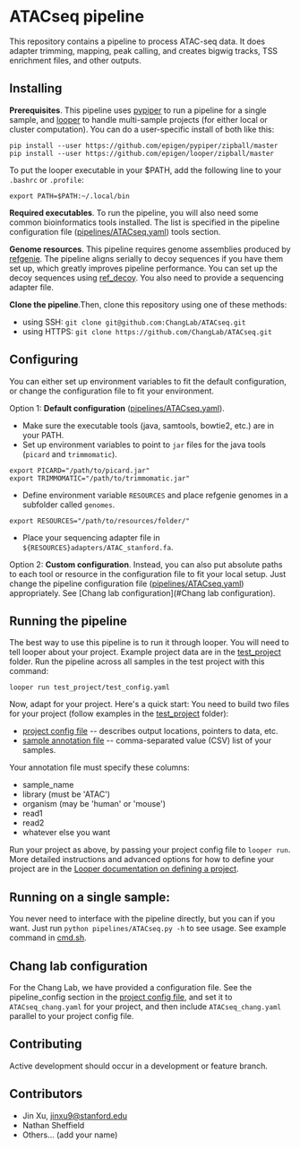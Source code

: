 # ATACseq pipeline

This repository contains a pipeline to process ATAC-seq data. It does adapter trimming, mapping, peak calling, and creates bigwig tracks, TSS enrichment files, and other outputs.

## Installing

**Prerequisites**. This pipeline uses [pypiper](https://github.com/epigen/pypiper) to run a pipeline for a single sample, and [looper](https://github.com/epigen/looper) to handle multi-sample projects (for either local or cluster computation). You can do a user-specific install of both like this:

```
pip install --user https://github.com/epigen/pypiper/zipball/master
pip install --user https://github.com/epigen/looper/zipball/master
```
To put the looper executable in your $PATH, add the following line to your `.bashrc` or `.profile`:

```
export PATH=$PATH:~/.local/bin
```

**Required executables**. To run the pipeline, you will also need some common bioinformatics tools installed. The list is specified in the pipeline configuration file ([pipelines/ATACseq.yaml](pipelines/ATACseq.yaml)) tools section.

**Genome resources**. This pipeline requires genome assemblies produced by [refgenie](https://github.com/databio/refgenie). The pipeline aligns serially to decoy sequences if you have them set up, which greatly improves pipeline performance. You can set up the decoy sequences using [ref_decoy](https://github.com/databio/ref_decoy). You also need to provide a sequencing adapter file.

**Clone the pipeline**.Then, clone this repository using one of these methods:
- using SSH: `git clone git@github.com:ChangLab/ATACseq.git`
- using HTTPS: `git clone https://github.com/ChangLab/ATACseq.git`

## Configuring
You can either set up environment variables to fit the default configuration, or change the configuration file to fit your environment.

Option 1: **Default configuration** ([pipelines/ATACseq.yaml](pipelines/ATACseq.yaml)). 
  - Make sure the executable tools (java, samtools, bowtie2, etc.) are in your PATH.
  - Set up environment variables to point to `jar` files for the java tools (`picard` and `trimmomatic`).
  ```
  export PICARD="/path/to/picard.jar"
  export TRIMMOMATIC="/path/to/trimmomatic.jar"
  ```
  
  - Define environment variable `RESOURCES` and place refgenie genomes in a subfolder called `genomes`. 
  ```
  export RESOURCES="/path/to/resources/folder/"
  ```
  
  - Place your sequencing adapter file in `${RESOURCES}adapters/ATAC_stanford.fa`.

Option 2: **Custom configuration**. Instead, you can also put absolute paths to each tool or resource in the configuration file to fit your local setup. Just change the pipeline configuration file ([pipelines/ATACseq.yaml](pipelines/ATACseq.yaml)) appropriately. See [Chang lab configuration](#Chang lab configuration).


## Running the pipeline

The best way to use this pipeline is to run it through looper. You will need to tell looper about your project. Example project data are in the [test_project](test_project) folder. Run the pipeline across all samples in the test project with this command:
```
looper run test_project/test_config.yaml
```

Now, adapt for your project. Here's a quick start: You need to build two files for your project (follow examples in the [test_project](test_project/) folder):

- [project config file](test_project/test_config.yaml) -- describes output locations, pointers to data, etc.
- [sample annotation file](test_project/test_annotation.csv) -- comma-separated value (CSV) list of your samples.

Your annotation file must specify these columns:
- sample_name
- library (must be 'ATAC')
- organism (may be 'human' or 'mouse')
- read1
- read2
- whatever else you want

Run your project as above, by passing your project config file to `looper run`. More detailed instructions and advanced options for how to define your project are in the [Looper documentation on defining a project](http://looper.readthedocs.io/en/latest/define-your-project.html).

## Running on a single sample:

You never need to interface with the pipeline directly, but you can if you want. Just run `python pipelines/ATACseq.py -h` to see usage. See example command in [cmd.sh](cmd.sh).

## Chang lab configuration

For the Chang Lab, we have provided a configuration file. See the pipeline_config section in the [project config file](test_project/test_config.yaml), and set it to `ATACseq_chang.yaml` for your project, and then include `ATACseq_chang.yaml` parallel to your project config file.

## Contributing

Active development should occur in a development or feature branch.

## Contributors

* Jin Xu, jinxu9@stanford.edu
* Nathan Sheffield
* Others... (add your name)
